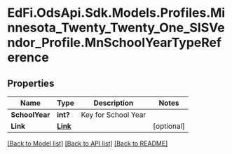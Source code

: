 # EdFi.OdsApi.Sdk.Models.Profiles.Minnesota_Twenty_Twenty_One_SISVendor_Profile.MnSchoolYearTypeReference
## Properties

Name | Type | Description | Notes
------------ | ------------- | ------------- | -------------
**SchoolYear** | **int?** | Key for School Year | 
**Link** | [**Link**](Link.md) |  | [optional] 

[[Back to Model list]](../README.md#documentation-for-models) [[Back to API list]](../README.md#documentation-for-api-endpoints) [[Back to README]](../README.md)

